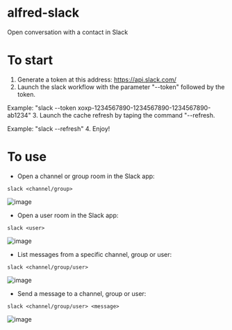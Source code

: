 alfred-slack
============

Open conversation with a contact in Slack

# To start
1. Generate a token at this address: https://api.slack.com/
2. Launch the slack workflow with the parameter "--token" followed by the token.

  Example: "slack --token xoxp-1234567890-1234567890-1234567890-ab1234"
3. Launch the cache refresh by taping the command "--refresh.

  Example: "slack --refresh"
4. Enjoy!

# To use
- Open a channel or group room in the Slack app:

```
slack <channel/group>
```
![image](https://cloud.githubusercontent.com/assets/1006426/10527597/a4c81c44-7391-11e5-9009-625d1e6957f1.png)


- Open a user room in the Slack app:

```
slack <user>
```
![image](https://cloud.githubusercontent.com/assets/1006426/10527601/aa77ab3c-7391-11e5-9e04-1b937ef35206.png)

- List messages from a specific channel, group or user:

```
slack <channel/group/user>
```
![image](https://cloud.githubusercontent.com/assets/1006426/10527030/918dd7f2-738e-11e5-9ea1-4bf74a0dd9cb.png)

- Send a message to a channel, group or user:

```
slack <channel/group/user> <message>
```
![image](https://cloud.githubusercontent.com/assets/1006426/10527561/6966d26c-7391-11e5-8907-ee2999e3ef36.png)
